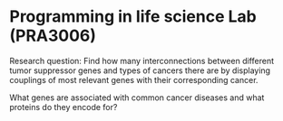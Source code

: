 # Programming in life science Lab (PRA3006)

Research question:
Find how many interconnections between different tumor suppressor genes and types of cancers there are by displaying couplings of most relevant genes with their corresponding cancer.

What genes are associated with common cancer diseases and what proteins do they encode for?
